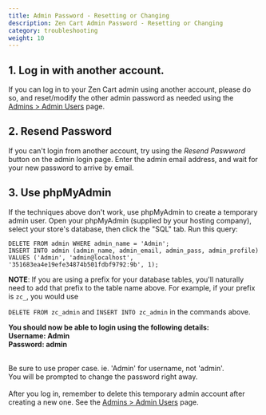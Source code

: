 ```yaml
---
title: Admin Password - Resetting or Changing
description: Zen Cart Admin Password - Resetting or Changing
category: troubleshooting
weight: 10
---
```

## 1. Log in with another account. 
If you can log in to your Zen Cart admin using another account,  please do so, and reset/modify the other admin password as needed using the [Admins > Admin Users](/user/admin_pages/admins/admin_users/) page.

## 2. Resend Password 
If you can't login from another account, try using the *Resend Paswword* button on the admin login page. 
Enter the admin email address, and wait for your new password to arrive by email. 

## 3. Use phpMyAdmin 
If the techniques above don't work, use phpMyAdmin to create a 
temporary admin user. 
Open your phpMyAdmin (supplied by your hosting company), select your store's database, then click the "SQL" tab.  Run this query: 

```
DELETE FROM admin WHERE admin_name = 'Admin'; 
INSERT INTO admin (admin_name, admin_email, admin_pass, admin_profile) 
VALUES ('Admin', 'admin@localhost', '351683ea4e19efe34874b501fdbf9792:9b', 1);
```

**NOTE**: If you are using a prefix for your database tables, you'll naturally need to add that prefix to the table name above.  For example, if your prefix is `zc_`, you would use 

`DELETE FROM zc_admin` and `INSERT INTO zc_admin` in the commands above. 

<b>You should now be able to login using the following details: <br>
</b><b>Username: Admin<br>
 Password: admin </b><br><br />

Be sure to use proper case. ie. 'Admin' for username, not 'admin'. <br>
You will be prompted to change the password right away.<br>
<br>
After you log in, remember to delete this temporary admin account after creating a new one. See the [Admins > Admin Users](/user/admin_pages/admins/admin_users/) page.
